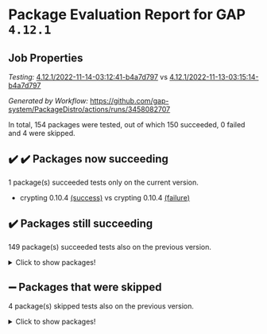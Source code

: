 # Package Evaluation Report for GAP `4.12.1`

## Job Properties

*Testing:* [4.12.1/2022-11-14-03:12:41-b4a7d797](https://github.com/gap-system/PackageDistro/blob/data/reports/4.12.1/2022-11-14-03:12:41-b4a7d797) vs [4.12.1/2022-11-13-03:15:14-b4a7d797](https://github.com/gap-system/PackageDistro/blob/data/reports/4.12.1/2022-11-13-03:15:14-b4a7d797)

*Generated by Workflow:* https://github.com/gap-system/PackageDistro/actions/runs/3458082707

In total, 154 packages were tested, out of which 150 succeeded, 0 failed and 4 were skipped.

## :heavy_check_mark: :heavy_check_mark: Packages now succeeding

1 package(s) succeeded tests only on the current version.
- crypting 0.10.4 [(success)](https://github.com/gap-system/PackageDistro/actions/runs/3458082707/jobs/5772254851) vs crypting 0.10.4 [(failure)](https://github.com/gap-system/PackageDistro/actions/runs/3453510831/jobs/5764241855)

## :heavy_check_mark: Packages still succeeding

149 package(s) succeeded tests also on the previous version.
<details><summary>Click to show packages!</summary>

- 4ti2interface 2022.09-01 [(success)](https://github.com/gap-system/PackageDistro/actions/runs/3458082707/jobs/5772253963)
- ace 5.6.1 [(success)](https://github.com/gap-system/PackageDistro/actions/runs/3458082707/jobs/5772254016)
- aclib 1.3.2 [(success)](https://github.com/gap-system/PackageDistro/actions/runs/3458082707/jobs/5772254061)
- agt 0.3 [(success)](https://github.com/gap-system/PackageDistro/actions/runs/3458082707/jobs/5772254108)
- alnuth 3.2.1 [(success)](https://github.com/gap-system/PackageDistro/actions/runs/3458082707/jobs/5772254164)
- anupq 3.2.6 [(success)](https://github.com/gap-system/PackageDistro/actions/runs/3458082707/jobs/5772254224)
- atlasrep 2.1.6 [(success)](https://github.com/gap-system/PackageDistro/actions/runs/3458082707/jobs/5772254274)
- autodoc 2022.10.20 [(success)](https://github.com/gap-system/PackageDistro/actions/runs/3458082707/jobs/5772254318)
- automata 1.15 [(success)](https://github.com/gap-system/PackageDistro/actions/runs/3458082707/jobs/5772254366)
- automgrp 1.3.2 [(success)](https://github.com/gap-system/PackageDistro/actions/runs/3458082707/jobs/5772254415)
- autpgrp 1.11 [(success)](https://github.com/gap-system/PackageDistro/actions/runs/3458082707/jobs/5772254458)
- cap 2022.11-11 [(success)](https://github.com/gap-system/PackageDistro/actions/runs/3458082707/jobs/5772254508)
- caratinterface 2.3.4 [(success)](https://github.com/gap-system/PackageDistro/actions/runs/3458082707/jobs/5772254549)
- cddinterface 2022.11.01 [(success)](https://github.com/gap-system/PackageDistro/actions/runs/3458082707/jobs/5772254589)
- circle 1.6.5 [(success)](https://github.com/gap-system/PackageDistro/actions/runs/3458082707/jobs/5772254620)
- classicpres 1.22 [(success)](https://github.com/gap-system/PackageDistro/actions/runs/3458082707/jobs/5772254650)
- cohomolo 1.6.10 [(success)](https://github.com/gap-system/PackageDistro/actions/runs/3458082707/jobs/5772254683)
- congruence 1.2.4 [(success)](https://github.com/gap-system/PackageDistro/actions/runs/3458082707/jobs/5772254718)
- corelg 1.56 [(success)](https://github.com/gap-system/PackageDistro/actions/runs/3458082707/jobs/5772254746)
- crime 1.6 [(success)](https://github.com/gap-system/PackageDistro/actions/runs/3458082707/jobs/5772254788)
- crisp 1.4.5 [(success)](https://github.com/gap-system/PackageDistro/actions/runs/3458082707/jobs/5772254822)
- cryst 4.1.25 [(success)](https://github.com/gap-system/PackageDistro/actions/runs/3458082707/jobs/5772254878)
- crystcat 1.1.10 [(success)](https://github.com/gap-system/PackageDistro/actions/runs/3458082707/jobs/5772254912)
- ctbllib 1.3.4 [(success)](https://github.com/gap-system/PackageDistro/actions/runs/3458082707/jobs/5772254940)
- cubefree 1.19 [(success)](https://github.com/gap-system/PackageDistro/actions/runs/3458082707/jobs/5772254975)
- curlinterface 2.3.1 [(success)](https://github.com/gap-system/PackageDistro/actions/runs/3458082707/jobs/5772255009)
- cvec 2.7.6 [(success)](https://github.com/gap-system/PackageDistro/actions/runs/3458082707/jobs/5772255038)
- datastructures 0.3.0 [(success)](https://github.com/gap-system/PackageDistro/actions/runs/3458082707/jobs/5772255071)
- deepthought 1.0.6 [(success)](https://github.com/gap-system/PackageDistro/actions/runs/3458082707/jobs/5772255102)
- design 1.7 [(success)](https://github.com/gap-system/PackageDistro/actions/runs/3458082707/jobs/5772255146)
- difsets 2.3.1 [(success)](https://github.com/gap-system/PackageDistro/actions/runs/3458082707/jobs/5772255184)
- digraphs 1.6.0 [(success)](https://github.com/gap-system/PackageDistro/actions/runs/3458082707/jobs/5772255223)
- edim 1.3.6 [(success)](https://github.com/gap-system/PackageDistro/actions/runs/3458082707/jobs/5772255270)
- example 4.3.2 [(success)](https://github.com/gap-system/PackageDistro/actions/runs/3458082707/jobs/5772255299)
- examplesforhomalg 2022.10-01 [(success)](https://github.com/gap-system/PackageDistro/actions/runs/3458082707/jobs/5772255345)
- factint 1.6.3 [(success)](https://github.com/gap-system/PackageDistro/actions/runs/3458082707/jobs/5772255372)
- ferret 1.0.9 [(success)](https://github.com/gap-system/PackageDistro/actions/runs/3458082707/jobs/5772255414)
- fga 1.4.0 [(success)](https://github.com/gap-system/PackageDistro/actions/runs/3458082707/jobs/5772255447)
- fining 1.5.1 [(success)](https://github.com/gap-system/PackageDistro/actions/runs/3458082707/jobs/5772255481)
- float 1.0.3 [(success)](https://github.com/gap-system/PackageDistro/actions/runs/3458082707/jobs/5772255524)
- format 1.4.3 [(success)](https://github.com/gap-system/PackageDistro/actions/runs/3458082707/jobs/5772255589)
- forms 1.2.9 [(success)](https://github.com/gap-system/PackageDistro/actions/runs/3458082707/jobs/5772255651)
- fplsa 1.2.5 [(success)](https://github.com/gap-system/PackageDistro/actions/runs/3458082707/jobs/5772255722)
- fr 2.4.11 [(success)](https://github.com/gap-system/PackageDistro/actions/runs/3458082707/jobs/5772255794)
- francy 1.2.5 [(success)](https://github.com/gap-system/PackageDistro/actions/runs/3458082707/jobs/5772255879)
- fwtree 1.3 [(success)](https://github.com/gap-system/PackageDistro/actions/runs/3458082707/jobs/5772255941)
- gapdoc 1.6.6 [(success)](https://github.com/gap-system/PackageDistro/actions/runs/3458082707/jobs/5772256019)
- gauss 2022.11-01 [(success)](https://github.com/gap-system/PackageDistro/actions/runs/3458082707/jobs/5772256103)
- gaussforhomalg 2022.08-03 [(success)](https://github.com/gap-system/PackageDistro/actions/runs/3458082707/jobs/5772256169)
- gbnp 1.0.5 [(success)](https://github.com/gap-system/PackageDistro/actions/runs/3458082707/jobs/5772256242)
- generalizedmorphismsforcap 2022.11-01 [(success)](https://github.com/gap-system/PackageDistro/actions/runs/3458082707/jobs/5772256298)
- genss 1.6.8 [(success)](https://github.com/gap-system/PackageDistro/actions/runs/3458082707/jobs/5772256370)
- gradedmodules 2022.09-02 [(success)](https://github.com/gap-system/PackageDistro/actions/runs/3458082707/jobs/5772256443)
- gradedringforhomalg 2022.10-01 [(success)](https://github.com/gap-system/PackageDistro/actions/runs/3458082707/jobs/5772256528)
- grape 4.8.5 [(success)](https://github.com/gap-system/PackageDistro/actions/runs/3458082707/jobs/5772256609)
- groupoids 1.71 [(success)](https://github.com/gap-system/PackageDistro/actions/runs/3458082707/jobs/5772256667)
- grpconst 2.6.2 [(success)](https://github.com/gap-system/PackageDistro/actions/runs/3458082707/jobs/5772256710)
- guarana 0.96.3 [(success)](https://github.com/gap-system/PackageDistro/actions/runs/3458082707/jobs/5772256742)
- guava 3.17 [(success)](https://github.com/gap-system/PackageDistro/actions/runs/3458082707/jobs/5772256781)
- hap 1.47 [(success)](https://github.com/gap-system/PackageDistro/actions/runs/3458082707/jobs/5772256816)
- hapcryst 0.1.15 [(success)](https://github.com/gap-system/PackageDistro/actions/runs/3458082707/jobs/5772256852)
- hecke 1.5.3 [(success)](https://github.com/gap-system/PackageDistro/actions/runs/3458082707/jobs/5772256908)
- help 3.5 [(success)](https://github.com/gap-system/PackageDistro/actions/runs/3458082707/jobs/5772256979)
- homalg 2022.08-04 [(success)](https://github.com/gap-system/PackageDistro/actions/runs/3458082707/jobs/5772257047)
- homalgtocas 2022.11-02 [(success)](https://github.com/gap-system/PackageDistro/actions/runs/3458082707/jobs/5772257097)
- idrel 2.44 [(success)](https://github.com/gap-system/PackageDistro/actions/runs/3458082707/jobs/5772257136)
- images 1.3.1 [(success)](https://github.com/gap-system/PackageDistro/actions/runs/3458082707/jobs/5772257190)
- intpic 0.3.0 [(success)](https://github.com/gap-system/PackageDistro/actions/runs/3458082707/jobs/5772257261)
- io 4.8.0 [(success)](https://github.com/gap-system/PackageDistro/actions/runs/3458082707/jobs/5772257308)
- io_forhomalg 2022.11-01 [(success)](https://github.com/gap-system/PackageDistro/actions/runs/3458082707/jobs/5772257381)
- irredsol 1.4.3 [(success)](https://github.com/gap-system/PackageDistro/actions/runs/3458082707/jobs/5772257484)
- json 2.1.1 [(success)](https://github.com/gap-system/PackageDistro/actions/runs/3458082707/jobs/5772257536)
- jupyterkernel 1.4.1 [(success)](https://github.com/gap-system/PackageDistro/actions/runs/3458082707/jobs/5772257591)
- jupyterviz 1.5.6 [(success)](https://github.com/gap-system/PackageDistro/actions/runs/3458082707/jobs/5772257653)
- kan 1.34 [(success)](https://github.com/gap-system/PackageDistro/actions/runs/3458082707/jobs/5772257695)
- kbmag 1.5.10 [(success)](https://github.com/gap-system/PackageDistro/actions/runs/3458082707/jobs/5772257754)
- laguna 3.9.5 [(success)](https://github.com/gap-system/PackageDistro/actions/runs/3458082707/jobs/5772257807)
- liealgdb 2.2.1 [(success)](https://github.com/gap-system/PackageDistro/actions/runs/3458082707/jobs/5772257866)
- liepring 2.8 [(success)](https://github.com/gap-system/PackageDistro/actions/runs/3458082707/jobs/5772257920)
- liering 2.4.2 [(success)](https://github.com/gap-system/PackageDistro/actions/runs/3458082707/jobs/5772257976)
- linearalgebraforcap 2022.11-07 [(success)](https://github.com/gap-system/PackageDistro/actions/runs/3458082707/jobs/5772258044)
- localizeringforhomalg 2022.09-01 [(success)](https://github.com/gap-system/PackageDistro/actions/runs/3458082707/jobs/5772258110)
- loops 3.4.2 [(success)](https://github.com/gap-system/PackageDistro/actions/runs/3458082707/jobs/5772258167)
- lpres 1.0.3 [(success)](https://github.com/gap-system/PackageDistro/actions/runs/3458082707/jobs/5772258235)
- majoranaalgebras 1.5 [(success)](https://github.com/gap-system/PackageDistro/actions/runs/3458082707/jobs/5772258301)
- mapclass 1.4.6 [(success)](https://github.com/gap-system/PackageDistro/actions/runs/3458082707/jobs/5772258360)
- matgrp 0.70 [(success)](https://github.com/gap-system/PackageDistro/actions/runs/3458082707/jobs/5772258408)
- matricesforhomalg 2022.11-02 [(success)](https://github.com/gap-system/PackageDistro/actions/runs/3458082707/jobs/5772258479)
- modisom 2.5.3 [(success)](https://github.com/gap-system/PackageDistro/actions/runs/3458082707/jobs/5772258550)
- modulepresentationsforcap 2022.11-02 [(success)](https://github.com/gap-system/PackageDistro/actions/runs/3458082707/jobs/5772258616)
- modules 2022.09-01 [(success)](https://github.com/gap-system/PackageDistro/actions/runs/3458082707/jobs/5772258683)
- monoidalcategories 2022.11-02 [(success)](https://github.com/gap-system/PackageDistro/actions/runs/3458082707/jobs/5772258758)
- nconvex 2022.09-01 [(success)](https://github.com/gap-system/PackageDistro/actions/runs/3458082707/jobs/5772258819)
- nilmat 1.4.2 [(success)](https://github.com/gap-system/PackageDistro/actions/runs/3458082707/jobs/5772258867)
- nock 1.5 [(success)](https://github.com/gap-system/PackageDistro/actions/runs/3458082707/jobs/5772258908)
- normalizinterface 1.3.5 [(success)](https://github.com/gap-system/PackageDistro/actions/runs/3458082707/jobs/5772258944)
- nq 2.5.9 [(success)](https://github.com/gap-system/PackageDistro/actions/runs/3458082707/jobs/5772259002)
- numericalsgps 1.3.1 [(success)](https://github.com/gap-system/PackageDistro/actions/runs/3458082707/jobs/5772259043)
- openmath 11.5.1 [(success)](https://github.com/gap-system/PackageDistro/actions/runs/3458082707/jobs/5772259088)
- orb 4.9.0 [(success)](https://github.com/gap-system/PackageDistro/actions/runs/3458082707/jobs/5772259165)
- packagemanager 1.3.2 [(success)](https://github.com/gap-system/PackageDistro/actions/runs/3458082707/jobs/5772259207)
- patternclass 2.4.3 [(success)](https://github.com/gap-system/PackageDistro/actions/runs/3458082707/jobs/5772259251)
- permut 2.0.4 [(success)](https://github.com/gap-system/PackageDistro/actions/runs/3458082707/jobs/5772259291)
- polenta 1.3.10 [(success)](https://github.com/gap-system/PackageDistro/actions/runs/3458082707/jobs/5772259328)
- polymaking 0.8.6 [(success)](https://github.com/gap-system/PackageDistro/actions/runs/3458082707/jobs/5772259369)
- primgrp 3.4.2 [(success)](https://github.com/gap-system/PackageDistro/actions/runs/3458082707/jobs/5772259403)
- profiling 2.5.1 [(success)](https://github.com/gap-system/PackageDistro/actions/runs/3458082707/jobs/5772259441)
- qpa 1.34 [(success)](https://github.com/gap-system/PackageDistro/actions/runs/3458082707/jobs/5772259478)
- quagroup 1.8.3 [(success)](https://github.com/gap-system/PackageDistro/actions/runs/3458082707/jobs/5772259524)
- radiroot 2.9 [(success)](https://github.com/gap-system/PackageDistro/actions/runs/3458082707/jobs/5772259573)
- rcwa 4.7.0 [(success)](https://github.com/gap-system/PackageDistro/actions/runs/3458082707/jobs/5772259619)
- rds 1.8 [(success)](https://github.com/gap-system/PackageDistro/actions/runs/3458082707/jobs/5772259654)
- recog 1.4.2 [(success)](https://github.com/gap-system/PackageDistro/actions/runs/3458082707/jobs/5772259688)
- repndecomp 1.2.1 [(success)](https://github.com/gap-system/PackageDistro/actions/runs/3458082707/jobs/5772259723)
- repsn 3.1.0 [(success)](https://github.com/gap-system/PackageDistro/actions/runs/3458082707/jobs/5772259759)
- resclasses 4.7.3 [(success)](https://github.com/gap-system/PackageDistro/actions/runs/3458082707/jobs/5772259783)
- ringsforhomalg 2022.11-01 [(success)](https://github.com/gap-system/PackageDistro/actions/runs/3458082707/jobs/5772259813)
- sco 2022.09-01 [(success)](https://github.com/gap-system/PackageDistro/actions/runs/3458082707/jobs/5772259846)
- scscp 2.3.1 [(success)](https://github.com/gap-system/PackageDistro/actions/runs/3458082707/jobs/5772259879)
- semigroups 5.1.0 [(success)](https://github.com/gap-system/PackageDistro/actions/runs/3458082707/jobs/5772259905)
- sglppow 2.3 [(success)](https://github.com/gap-system/PackageDistro/actions/runs/3458082707/jobs/5772259937)
- sgpviz 0.999.5 [(success)](https://github.com/gap-system/PackageDistro/actions/runs/3458082707/jobs/5772259972)
- simpcomp 2.1.14 [(success)](https://github.com/gap-system/PackageDistro/actions/runs/3458082707/jobs/5772260000)
- singular 2022.09.23 [(success)](https://github.com/gap-system/PackageDistro/actions/runs/3458082707/jobs/5772260039)
- sla 1.5.3 [(success)](https://github.com/gap-system/PackageDistro/actions/runs/3458082707/jobs/5772260083)
- smallgrp 1.5.1 [(success)](https://github.com/gap-system/PackageDistro/actions/runs/3458082707/jobs/5772260114)
- smallsemi 0.6.13 [(success)](https://github.com/gap-system/PackageDistro/actions/runs/3458082707/jobs/5772260142)
- sonata 2.9.5 [(success)](https://github.com/gap-system/PackageDistro/actions/runs/3458082707/jobs/5772260174)
- sophus 1.27 [(success)](https://github.com/gap-system/PackageDistro/actions/runs/3458082707/jobs/5772260196)
- spinsym 1.5.2 [(success)](https://github.com/gap-system/PackageDistro/actions/runs/3458082707/jobs/5772260225)
- standardff 0.9.4 [(success)](https://github.com/gap-system/PackageDistro/actions/runs/3458082707/jobs/5772260258)
- symbcompcc 1.3.2 [(success)](https://github.com/gap-system/PackageDistro/actions/runs/3458082707/jobs/5772260283)
- thelma 1.3 [(success)](https://github.com/gap-system/PackageDistro/actions/runs/3458082707/jobs/5772260328)
- tomlib 1.2.9 [(success)](https://github.com/gap-system/PackageDistro/actions/runs/3458082707/jobs/5772260366)
- toolsforhomalg 2022.10-01 [(success)](https://github.com/gap-system/PackageDistro/actions/runs/3458082707/jobs/5772260406)
- toric 1.9.5 [(success)](https://github.com/gap-system/PackageDistro/actions/runs/3458082707/jobs/5772260440)
- toricvarieties 2022.07.13 [(success)](https://github.com/gap-system/PackageDistro/actions/runs/3458082707/jobs/5772260468)
- transgrp 3.6.3 [(success)](https://github.com/gap-system/PackageDistro/actions/runs/3458082707/jobs/5772260494)
- ugaly 4.0.3 [(success)](https://github.com/gap-system/PackageDistro/actions/runs/3458082707/jobs/5772260542)
- unipot 1.5 [(success)](https://github.com/gap-system/PackageDistro/actions/runs/3458082707/jobs/5772260566)
- unitlib 4.1.0 [(success)](https://github.com/gap-system/PackageDistro/actions/runs/3458082707/jobs/5772260607)
- utils 0.77 [(success)](https://github.com/gap-system/PackageDistro/actions/runs/3458082707/jobs/5772260650)
- uuid 0.7 [(success)](https://github.com/gap-system/PackageDistro/actions/runs/3458082707/jobs/5772260705)
- walrus 0.9991 [(success)](https://github.com/gap-system/PackageDistro/actions/runs/3458082707/jobs/5772260769)
- wedderga 4.10.2 [(success)](https://github.com/gap-system/PackageDistro/actions/runs/3458082707/jobs/5772260829)
- xmod 2.88 [(success)](https://github.com/gap-system/PackageDistro/actions/runs/3458082707/jobs/5772260903)
- xmodalg 1.22 [(success)](https://github.com/gap-system/PackageDistro/actions/runs/3458082707/jobs/5772260979)
- yangbaxter 0.10.1 [(success)](https://github.com/gap-system/PackageDistro/actions/runs/3458082707/jobs/5772261107)
- zeromqinterface 0.14 [(success)](https://github.com/gap-system/PackageDistro/actions/runs/3458082707/jobs/5772261214)
</details>

## :heavy_minus_sign: Packages that were skipped

4 package(s) skipped tests also on the previous version.
<details><summary>Click to show packages!</summary>

- browse 1.8.18 [(skipped)](https://github.com/gap-system/PackageDistro/actions/runs/3458082707/jobs/5772143056)
- itc 1.5.1 [(skipped)](https://github.com/gap-system/PackageDistro/actions/runs/3458082707/jobs/5772143056)
- polycyclic 2.16 [(skipped)](https://github.com/gap-system/PackageDistro/actions/runs/3458082707/jobs/5772143056)
- xgap 4.31 [(skipped)](https://github.com/gap-system/PackageDistro/actions/runs/3458082707/jobs/5772143056)
</details>

